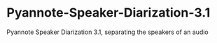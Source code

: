# Pyannote-Speaker-Diarization-3.1
Pyannote Speaker Diarization 3.1, separating the speakers of an audio
